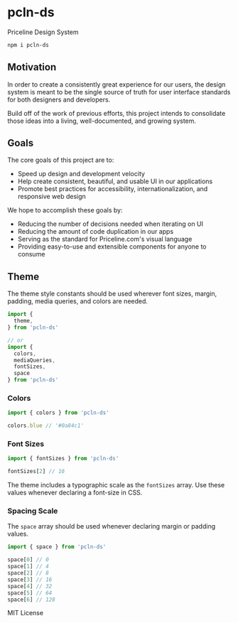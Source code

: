 
# pcln-ds

Priceline Design System

```sh
npm i pcln-ds
```


## Motivation

In order to create a consistently great experience for our users,
the design system is meant to be the single source of truth for user interface standards
for both designers and developers.

Build off of the work of previous efforts, this project intends
to consolidate those ideas into a living, well-documented, and growing system.


## Goals

The core goals of this project are to:

- Speed up design and development velocity
- Help create consistent, beautiful, and usable UI in our applications
- Promote best practices for accessibility, internationalization, and responsive web design

We hope to accomplish these goals by:

- Reducing the number of decisions needed when iterating on UI
- Reducing the amount of code duplication in our apps
- Serving as the standard for Priceline.com's visual language
- Providing easy-to-use and extensible components for anyone to consume


## Theme

The theme style constants should be used wherever font sizes, margin, padding, media queries, and colors are needed.

```js
import {
  theme,
} from 'pcln-ds'

// or
import {
  colors,
  mediaQueries,
  fontSizes,
  space
} from 'pcln-ds'
```

### Colors

```js
import { colors } from 'pcln-ds'

colors.blue // '#0a84c1'
```


### Font Sizes

```js
import { fontSizes } from 'pcln-ds'

fontSizes[2] // 16
```

The theme includes a typographic scale as the `fontSizes` array.
Use these values whenever declaring a font-size in CSS.

### Spacing Scale

The `space` array should be used whenever declaring margin or padding values.

```js
import { space } from 'pcln-ds'

space[0] // 0
space[1] // 4
space[2] // 8
space[3] // 16
space[4] // 32
space[5] // 64
space[6] // 128
```

MIT License
